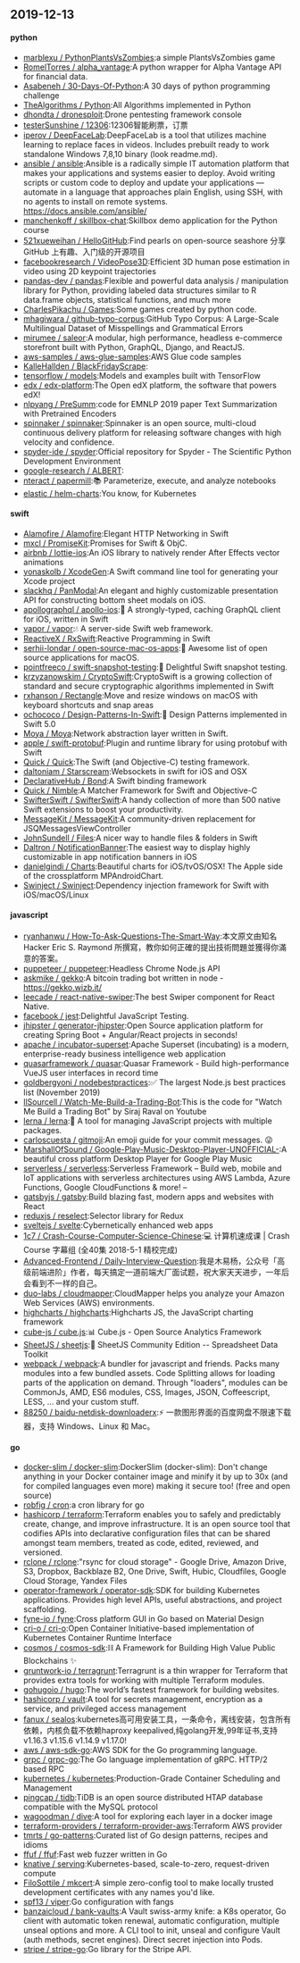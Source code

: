 ## 2019-12-13

#### python
* [marblexu / PythonPlantsVsZombies](https://github.com/marblexu/PythonPlantsVsZombies):a simple PlantsVsZombies game
* [RomelTorres / alpha_vantage](https://github.com/RomelTorres/alpha_vantage):A python wrapper for Alpha Vantage API for financial data.
* [Asabeneh / 30-Days-Of-Python](https://github.com/Asabeneh/30-Days-Of-Python):A 30 days of python programming challenge
* [TheAlgorithms / Python](https://github.com/TheAlgorithms/Python):All Algorithms implemented in Python
* [dhondta / dronesploit](https://github.com/dhondta/dronesploit):Drone pentesting framework console
* [testerSunshine / 12306](https://github.com/testerSunshine/12306):12306智能刷票，订票
* [iperov / DeepFaceLab](https://github.com/iperov/DeepFaceLab):DeepFaceLab is a tool that utilizes machine learning to replace faces in videos. Includes prebuilt ready to work standalone Windows 7,8,10 binary (look readme.md).
* [ansible / ansible](https://github.com/ansible/ansible):Ansible is a radically simple IT automation platform that makes your applications and systems easier to deploy. Avoid writing scripts or custom code to deploy and update your applications — automate in a language that approaches plain English, using SSH, with no agents to install on remote systems. https://docs.ansible.com/ansible/
* [manchenkoff / skillbox-chat](https://github.com/manchenkoff/skillbox-chat):Skillbox demo application for the Python course
* [521xueweihan / HelloGitHub](https://github.com/521xueweihan/HelloGitHub):Find pearls on open-source seashore 分享 GitHub 上有趣、入门级的开源项目
* [facebookresearch / VideoPose3D](https://github.com/facebookresearch/VideoPose3D):Efficient 3D human pose estimation in video using 2D keypoint trajectories
* [pandas-dev / pandas](https://github.com/pandas-dev/pandas):Flexible and powerful data analysis / manipulation library for Python, providing labeled data structures similar to R data.frame objects, statistical functions, and much more
* [CharlesPikachu / Games](https://github.com/CharlesPikachu/Games):Some games created by python code.
* [mhagiwara / github-typo-corpus](https://github.com/mhagiwara/github-typo-corpus):GitHub Typo Corpus: A Large-Scale Multilingual Dataset of Misspellings and Grammatical Errors
* [mirumee / saleor](https://github.com/mirumee/saleor):A modular, high performance, headless e-commerce storefront built with Python, GraphQL, Django, and ReactJS.
* [aws-samples / aws-glue-samples](https://github.com/aws-samples/aws-glue-samples):AWS Glue code samples
* [KalleHallden / BlackFridayScrape](https://github.com/KalleHallden/BlackFridayScrape):
* [tensorflow / models](https://github.com/tensorflow/models):Models and examples built with TensorFlow
* [edx / edx-platform](https://github.com/edx/edx-platform):The Open edX platform, the software that powers edX!
* [nlpyang / PreSumm](https://github.com/nlpyang/PreSumm):code for EMNLP 2019 paper Text Summarization with Pretrained Encoders
* [spinnaker / spinnaker](https://github.com/spinnaker/spinnaker):Spinnaker is an open source, multi-cloud continuous delivery platform for releasing software changes with high velocity and confidence.
* [spyder-ide / spyder](https://github.com/spyder-ide/spyder):Official repository for Spyder - The Scientific Python Development Environment
* [google-research / ALBERT](https://github.com/google-research/ALBERT):
* [nteract / papermill](https://github.com/nteract/papermill):📚
Parameterize, execute, and analyze notebooks
* [elastic / helm-charts](https://github.com/elastic/helm-charts):You know, for Kubernetes

#### swift
* [Alamofire / Alamofire](https://github.com/Alamofire/Alamofire):Elegant HTTP Networking in Swift
* [mxcl / PromiseKit](https://github.com/mxcl/PromiseKit):Promises for Swift & ObjC.
* [airbnb / lottie-ios](https://github.com/airbnb/lottie-ios):An iOS library to natively render After Effects vector animations
* [yonaskolb / XcodeGen](https://github.com/yonaskolb/XcodeGen):A Swift command line tool for generating your Xcode project
* [slackhq / PanModal](https://github.com/slackhq/PanModal):An elegant and highly customizable presentation API for constructing bottom sheet modals on iOS.
* [apollographql / apollo-ios](https://github.com/apollographql/apollo-ios):📱
A strongly-typed, caching GraphQL client for iOS, written in Swift
* [vapor / vapor](https://github.com/vapor/vapor):💧
A server-side Swift web framework.
* [ReactiveX / RxSwift](https://github.com/ReactiveX/RxSwift):Reactive Programming in Swift
* [serhii-londar / open-source-mac-os-apps](https://github.com/serhii-londar/open-source-mac-os-apps):🚀
Awesome list of open source applications for macOS.
* [pointfreeco / swift-snapshot-testing](https://github.com/pointfreeco/swift-snapshot-testing):📸
Delightful Swift snapshot testing.
* [krzyzanowskim / CryptoSwift](https://github.com/krzyzanowskim/CryptoSwift):CryptoSwift is a growing collection of standard and secure cryptographic algorithms implemented in Swift
* [rxhanson / Rectangle](https://github.com/rxhanson/Rectangle):Move and resize windows on macOS with keyboard shortcuts and snap areas
* [ochococo / Design-Patterns-In-Swift](https://github.com/ochococo/Design-Patterns-In-Swift):📖
Design Patterns implemented in Swift 5.0
* [Moya / Moya](https://github.com/Moya/Moya):Network abstraction layer written in Swift.
* [apple / swift-protobuf](https://github.com/apple/swift-protobuf):Plugin and runtime library for using protobuf with Swift
* [Quick / Quick](https://github.com/Quick/Quick):The Swift (and Objective-C) testing framework.
* [daltoniam / Starscream](https://github.com/daltoniam/Starscream):Websockets in swift for iOS and OSX
* [DeclarativeHub / Bond](https://github.com/DeclarativeHub/Bond):A Swift binding framework
* [Quick / Nimble](https://github.com/Quick/Nimble):A Matcher Framework for Swift and Objective-C
* [SwifterSwift / SwifterSwift](https://github.com/SwifterSwift/SwifterSwift):A handy collection of more than 500 native Swift extensions to boost your productivity.
* [MessageKit / MessageKit](https://github.com/MessageKit/MessageKit):A community-driven replacement for JSQMessagesViewController
* [JohnSundell / Files](https://github.com/JohnSundell/Files):A nicer way to handle files & folders in Swift
* [Daltron / NotificationBanner](https://github.com/Daltron/NotificationBanner):The easiest way to display highly customizable in app notification banners in iOS
* [danielgindi / Charts](https://github.com/danielgindi/Charts):Beautiful charts for iOS/tvOS/OSX! The Apple side of the crossplatform MPAndroidChart.
* [Swinject / Swinject](https://github.com/Swinject/Swinject):Dependency injection framework for Swift with iOS/macOS/Linux

#### javascript
* [ryanhanwu / How-To-Ask-Questions-The-Smart-Way](https://github.com/ryanhanwu/How-To-Ask-Questions-The-Smart-Way):本文原文由知名 Hacker Eric S. Raymond 所撰寫，教你如何正確的提出技術問題並獲得你滿意的答案。
* [puppeteer / puppeteer](https://github.com/puppeteer/puppeteer):Headless Chrome Node.js API
* [askmike / gekko](https://github.com/askmike/gekko):A bitcoin trading bot written in node - https://gekko.wizb.it/
* [leecade / react-native-swiper](https://github.com/leecade/react-native-swiper):The best Swiper component for React Native.
* [facebook / jest](https://github.com/facebook/jest):Delightful JavaScript Testing.
* [jhipster / generator-jhipster](https://github.com/jhipster/generator-jhipster):Open Source application platform for creating Spring Boot + Angular/React projects in seconds!
* [apache / incubator-superset](https://github.com/apache/incubator-superset):Apache Superset (incubating) is a modern, enterprise-ready business intelligence web application
* [quasarframework / quasar](https://github.com/quasarframework/quasar):Quasar Framework - Build high-performance VueJS user interfaces in record time
* [goldbergyoni / nodebestpractices](https://github.com/goldbergyoni/nodebestpractices):✅
The largest Node.js best practices list (November 2019)
* [llSourcell / Watch-Me-Build-a-Trading-Bot](https://github.com/llSourcell/Watch-Me-Build-a-Trading-Bot):This is the code for "Watch Me Build a Trading Bot" by Siraj Raval on Youtube
* [lerna / lerna](https://github.com/lerna/lerna):🐉
A tool for managing JavaScript projects with multiple packages.
* [carloscuesta / gitmoji](https://github.com/carloscuesta/gitmoji):An emoji guide for your commit messages.
😜
* [MarshallOfSound / Google-Play-Music-Desktop-Player-UNOFFICIAL-](https://github.com/MarshallOfSound/Google-Play-Music-Desktop-Player-UNOFFICIAL-):A beautiful cross platform Desktop Player for Google Play Music
* [serverless / serverless](https://github.com/serverless/serverless):Serverless Framework – Build web, mobile and IoT applications with serverless architectures using AWS Lambda, Azure Functions, Google CloudFunctions & more! –
* [gatsbyjs / gatsby](https://github.com/gatsbyjs/gatsby):Build blazing fast, modern apps and websites with React
* [reduxjs / reselect](https://github.com/reduxjs/reselect):Selector library for Redux
* [sveltejs / svelte](https://github.com/sveltejs/svelte):Cybernetically enhanced web apps
* [1c7 / Crash-Course-Computer-Science-Chinese](https://github.com/1c7/Crash-Course-Computer-Science-Chinese):💻
计算机速成课 | Crash Course 字幕组 (全40集 2018-5-1 精校完成)
* [Advanced-Frontend / Daily-Interview-Question](https://github.com/Advanced-Frontend/Daily-Interview-Question):我是木易杨，公众号「高级前端进阶」作者，每天搞定一道前端大厂面试题，祝大家天天进步，一年后会看到不一样的自己。
* [duo-labs / cloudmapper](https://github.com/duo-labs/cloudmapper):CloudMapper helps you analyze your Amazon Web Services (AWS) environments.
* [highcharts / highcharts](https://github.com/highcharts/highcharts):Highcharts JS, the JavaScript charting framework
* [cube-js / cube.js](https://github.com/cube-js/cube.js):📊
Cube.js - Open Source Analytics Framework
* [SheetJS / sheetjs](https://github.com/SheetJS/sheetjs):📗
SheetJS Community Edition -- Spreadsheet Data Toolkit
* [webpack / webpack](https://github.com/webpack/webpack):A bundler for javascript and friends. Packs many modules into a few bundled assets. Code Splitting allows for loading parts of the application on demand. Through "loaders", modules can be CommonJs, AMD, ES6 modules, CSS, Images, JSON, Coffeescript, LESS, ... and your custom stuff.
* [88250 / baidu-netdisk-downloaderx](https://github.com/88250/baidu-netdisk-downloaderx):⚡️
一款图形界面的百度网盘不限速下载器，支持 Windows、Linux 和 Mac。

#### go
* [docker-slim / docker-slim](https://github.com/docker-slim/docker-slim):DockerSlim (docker-slim): Don't change anything in your Docker container image and minify it by up to 30x (and for compiled languages even more) making it secure too! (free and open source)
* [robfig / cron](https://github.com/robfig/cron):a cron library for go
* [hashicorp / terraform](https://github.com/hashicorp/terraform):Terraform enables you to safely and predictably create, change, and improve infrastructure. It is an open source tool that codifies APIs into declarative configuration files that can be shared amongst team members, treated as code, edited, reviewed, and versioned.
* [rclone / rclone](https://github.com/rclone/rclone):"rsync for cloud storage" - Google Drive, Amazon Drive, S3, Dropbox, Backblaze B2, One Drive, Swift, Hubic, Cloudfiles, Google Cloud Storage, Yandex Files
* [operator-framework / operator-sdk](https://github.com/operator-framework/operator-sdk):SDK for building Kubernetes applications. Provides high level APIs, useful abstractions, and project scaffolding.
* [fyne-io / fyne](https://github.com/fyne-io/fyne):Cross platform GUI in Go based on Material Design
* [cri-o / cri-o](https://github.com/cri-o/cri-o):Open Container Initiative-based implementation of Kubernetes Container Runtime Interface
* [cosmos / cosmos-sdk](https://github.com/cosmos/cosmos-sdk):⛓
A Framework for Building High Value Public Blockchains
✨
* [gruntwork-io / terragrunt](https://github.com/gruntwork-io/terragrunt):Terragrunt is a thin wrapper for Terraform that provides extra tools for working with multiple Terraform modules.
* [gohugoio / hugo](https://github.com/gohugoio/hugo):The world’s fastest framework for building websites.
* [hashicorp / vault](https://github.com/hashicorp/vault):A tool for secrets management, encryption as a service, and privileged access management
* [fanux / sealos](https://github.com/fanux/sealos):kubernetes高可用安装工具，一条命令，离线安装，包含所有依赖，内核负载不依赖haproxy keepalived,纯golang开发,99年证书,支持v1.16.3 v1.15.6 v1.14.9 v1.17.0!
* [aws / aws-sdk-go](https://github.com/aws/aws-sdk-go):AWS SDK for the Go programming language.
* [grpc / grpc-go](https://github.com/grpc/grpc-go):The Go language implementation of gRPC. HTTP/2 based RPC
* [kubernetes / kubernetes](https://github.com/kubernetes/kubernetes):Production-Grade Container Scheduling and Management
* [pingcap / tidb](https://github.com/pingcap/tidb):TiDB is an open source distributed HTAP database compatible with the MySQL protocol
* [wagoodman / dive](https://github.com/wagoodman/dive):A tool for exploring each layer in a docker image
* [terraform-providers / terraform-provider-aws](https://github.com/terraform-providers/terraform-provider-aws):Terraform AWS provider
* [tmrts / go-patterns](https://github.com/tmrts/go-patterns):Curated list of Go design patterns, recipes and idioms
* [ffuf / ffuf](https://github.com/ffuf/ffuf):Fast web fuzzer written in Go
* [knative / serving](https://github.com/knative/serving):Kubernetes-based, scale-to-zero, request-driven compute
* [FiloSottile / mkcert](https://github.com/FiloSottile/mkcert):A simple zero-config tool to make locally trusted development certificates with any names you'd like.
* [spf13 / viper](https://github.com/spf13/viper):Go configuration with fangs
* [banzaicloud / bank-vaults](https://github.com/banzaicloud/bank-vaults):A Vault swiss-army knife: a K8s operator, Go client with automatic token renewal, automatic configuration, multiple unseal options and more. A CLI tool to init, unseal and configure Vault (auth methods, secret engines). Direct secret injection into Pods.
* [stripe / stripe-go](https://github.com/stripe/stripe-go):Go library for the Stripe API.
